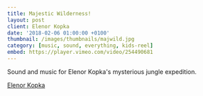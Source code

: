 ```yaml
---
title: Majestic Wilderness!
layout: post
client: Elenor Kopka
date: '2018-02-06 01:00:00 +0100'
thumbnail: /images/thumbnails/majwild.jpg
category: [music, sound, everything, kids-reel]
embed: https://player.vimeo.com/video/254490681
---
```


Sound and music for Elenor Kopka's mysterious jungle expedition.

[Elenor Kopka](http://www.elenorkopka.de//)  

